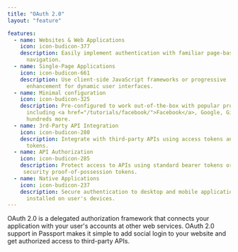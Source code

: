 ```yaml
---
title: "OAuth 2.0"
layout: "feature"

features:
  - name: Websites & Web Applications
    icon: icon-budicon-377
    description: Easily implement authentication with familiar page-based
      navigation.
  - name: Single-Page Applications
    icon: icon-budicon-661
    description: Use client-side JavaScript frameworks or progressive
      enhancement for dynamic user interfaces.
  - name: Minimal configuration
    icon: icon-budicon-325
    description: Pre-configured to work out-of-the-box with popular providers
      including <a href="/tutorials/facebook/">Facebook</a>, Google, GitHub, and
      hundreds more.
  - name: 3rd-Party API Integration
    icon: icon-budicon-280
    description: Integrate with third-party APIs using access tokens and refresh
      tokens.
  - name: API Authorization
    icon: icon-budicon-285
    description: Protect access to APIs using standard bearer tokens or high
     security proof-of-possession tokens.
  - name: Native Applications
    icon: icon-budicon-237
    description: Secure authentication to desktop and mobile applications
      installed on user's devices.
---
```


OAuth 2.0 is a delegated authorization framework that connects your application
with your user's accounts at other web services.  OAuth 2.0 support in Passport
makes it simple to add social login to your website and get authorized access to
third-party APIs.
